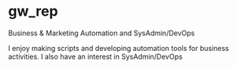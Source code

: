 # gw_rep
Business & Marketing Automation and SysAdmin/DevOps

I enjoy making scripts and developing automation tools for business activities. I also have an interest in SysAdmin/DevOps
